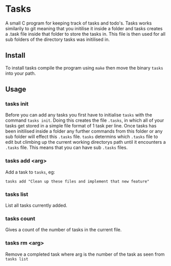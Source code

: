 # Tasks

A small C program for keeping track of tasks and todo's. Tasks works similarily to git meaning that you initilise it inside a folder and tasks creates a .task file inside that folder to store the tasks in. This file is then used for all sub folders of the directory tasks was initilised in.

## Install

To install tasks compile the program using `make` then move the binary `tasks` into your path.

## Usage

### tasks init

Before you can add any tasks you first have to initialise `tasks` with the command `tasks init`. Doing this creates the file `.tasks`,
in which all of your tasks get stored in a simple file format of 1 task per line. Once tasks has been initilised inside a folder any further commands from this folder or any sub folder will effect this `.tasks` file.
`tasks` determins which `.tasks` file to edit but climbing up the current working directorys path until it encounters a `.tasks` file. This means that you can have sub `.tasks` files.

### tasks add \<arg\>

Add a task to `tasks`, eg:

`tasks add "Clean up these files and implement that new feature"`

### tasks list

List all tasks currently added.

### tasks count

Gives a count of the number of tasks in the current file.

### tasks rm \<arg\>

Remove a completed task where arg is the number of the task as seen from `tasks list`

